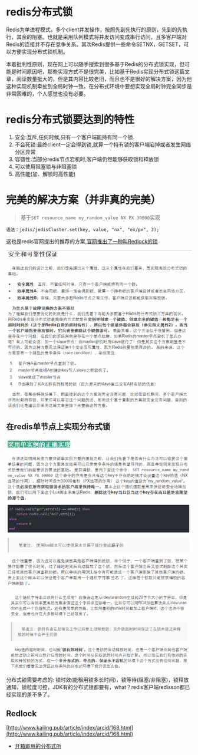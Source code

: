 # redis分布式锁

Redis为单进程模式，多个client并发操作，按照先到先执行的原则，先到的先执行，其余的阻塞。也就是采用队列模式将并发访问变成串行访问，且多客户端对Redis的连接并不存在竞争关系。其次Redis提供一些命令SETNX，GETSET，可以方便实现分布式锁机制。

本着批判性原则，现在网上可以随手搜索到很多基于Redis的分布式锁实现，但可能是时间原因吧，那些实现方式不是很完美，比如基于Redis实现分布式锁这篇文章，阅读数量挺大的，但是其内容比较老旧，而且也不是很好的解决方案，因为他这种实现机制牵扯到全局时钟一致。在分布式环境中要想实现全局时钟完全同步是非常困难的，个人感觉也没有必要。

# redis分布式锁要达到的特性

1. 安全:互斥,任何时候,只有一个客户端能持有同一个锁.
2. 不会死锁:最终client一定会得到锁,就算一个持有锁的客户端宕掉或者发生网络分区异常
3. 容错性:当部分redis节点宕机时,客户端仍然能够获取锁和释放锁
4. 可以使用阻塞锁与非阻塞锁
5. 高性能(加、解锁时高性能)

# 完美的解决方案（并非真的完美）

>基于`SET resource_name my_random_value NX PX 30000`实现

`语法：jedis/jedisCluster.set(key, value, "nx", "ex/px", 3); `

这也是redis官网提出的推荐的方案,[官网推出了一种叫Redlock的锁](https://redis.io/topics/distlock)

![](安全和可靠性保证.png)

## 在redis单节点上实现分布式锁

![](采用单实例的正确实现01.png)

![](采用单实例的正确实现02.png)

分布式锁需要考虑的: 锁时效(能租用锁多长时间)，锁等待(阻塞/非阻塞)，锁释放通知，锁粒度可控，JDK有的分布式锁都要有，what？redis客户端redisson都已经实现的差不多了。

## Redlock

[http://www.kailing.pub/article/index/arcid/168.html](http://www.kailing.pub/article/index/arcid/168.html)

- [开箱即用的分布式所](https://github.com/kekingcn/spring-boot-klock-starter)